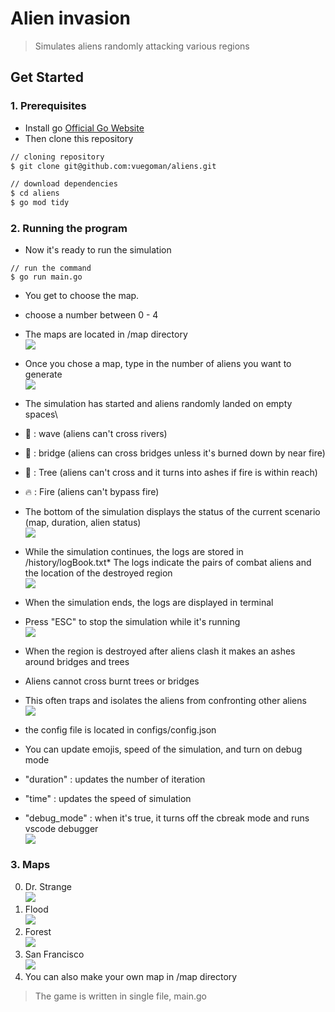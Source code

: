 # Alien invasion
> Simulates aliens randomly attacking various regions

## Get Started


### 1. Prerequisites

* Install go [Official Go Website](https://go.dev/)
* Then clone this repository

```bash
// cloning repository
$ git clone git@github.com:vuegoman/aliens.git

// download dependencies
$ cd aliens
$ go mod tidy
```

### 2. Running the program

* Now it's ready to run the simulation

```
// run the command
$ go run main.go
```

* You get to choose the map. 
* choose a number between 0 - 4
* The maps are located in /map directory\
![](docs/choose_map.png)

* Once you chose a map, type in the number of aliens you want to generate\
![](docs/number_of_aliens.png)

* The simulation has started and aliens randomly landed on empty spaces\
* 🌊 : wave (aliens can't cross rivers)
* 🌉 : bridge (aliens can cross bridges unless it's burned down by near fire)
* 🌲 : Tree (aliens can't cross and it turns into ashes if fire is within reach)
* 🔥 : Fire (aliens can't bypass fire)
* The bottom of the simulation displays the status of the current scenario (map, duration, alien status)\
![](docs/first_simulation.png)

* While the simulation continues, the logs are stored in /history/logBook.txt* The logs indicate the pairs of combat aliens and the location of the destroyed region\
![](docs/logBook.png)

* When the simulation ends, the logs are displayed in terminal
* Press "ESC" to stop the simulation while it's running\
![](docs/terminal_log.png)

* When the region is destroyed after aliens clash it makes an ashes around bridges and trees
* Aliens cannot cross burnt trees or bridges
* This often traps and isolates the aliens from confronting other aliens\
![](docs/simulation_with_ashes.png)

* the config file is located in configs/config.json
* You can update emojis, speed of the simulation, and turn on debug mode
* "duration" : updates the number of iteration
* "time" : updates the speed of simulation
* "debug_mode" : when it's true, it turns off the cbreak mode and runs vscode debugger\
![](docs/config_file.png)


### 3. Maps
0. Dr. Strange\
![](docs/first_simulation.png)
1. Flood\
![](docs/flood.png)
2. Forest\
![](docs/forest.png)
3. San Francisco\
![](docs/sanfrancisco.png)
4. You can also make your own map in /map directory

> The game is written in single file, main.go